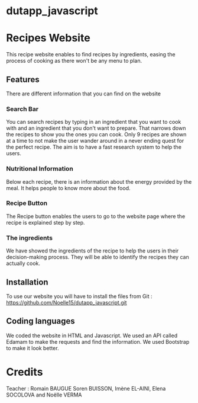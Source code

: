 # dutapp_javascript

# Recipes Website
This recipe website enables to find recipes by ingredients, easing the process of cooking as there won't be any menu to plan.

## Features
There are different information that you can find on the website

### Search Bar
You can search recipes by typing in an ingredient that you want to cook with and an ingredient that you don't want to prepare.
That narrows down the recipes to show you the ones you can cook.
Only 9 recipes are shown at a time to not make the user wander around in a never ending quest for the perfect recipe.
The aim is to have a fast research system to help the users.

### Nutritional Information
Below each recipe, there is an information about the energy provided by the meal. It helps people to know more about the food.

### Recipe Button
The Recipe button enables the users to go to the website page where the recipe is explained step by step.

### The ingredients
We have showed the ingredients of the recipe to help the users in their decision-making process. They will be able to identify the recipes they can actually cook.

## Installation
To use our website you will have to install the files from Git :  https://github.com/Noelle15/dutapp_javascript.git

## Coding languages
We coded the website in HTML and Javascript. We used an API called Edamam to make the requests and find the information.
We used Bootstrap to make it look better.

# Credits
Teacher : Romain BAUGUE
Soren BUISSON, Imène EL-AINI, Elena SOCOLOVA and Noëlle VERMA
